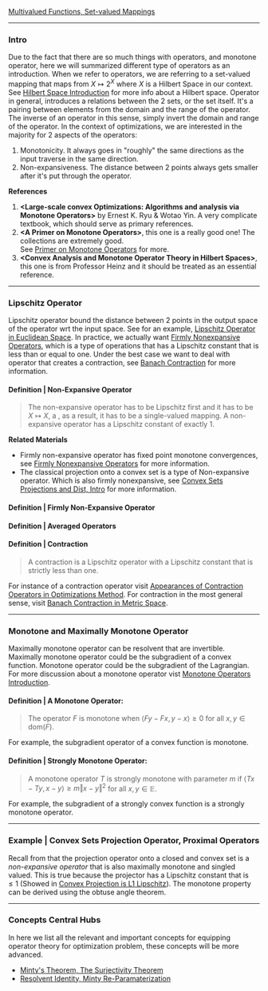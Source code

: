 [Multivalued Functions, Set-valued Mappings](Multivalued%20Functions,%20Set-valued%20Mappings.md)

---
### **Intro**

Due to the fact that there are so much things with operators, and monotone operator, here we will summarized different type of operators as an introduction. 
When we refer to operators, we are referring to a set-valued mapping that maps from $X \mapsto 2^X$ where $X$ is a Hilbert Space in our context. 
See [Hilbert Space Introduction](Hilbert%20Space%20Introduction.md) for more info about a Hilbert space. 
Operator in general, introduces a relations between the 2 sets, or the set itself. 
It's a pairing between elements from the domain and the range of the operator.
The inverse of an operator in this sense, simply invert the domain and range of the operator. 
In the context of optimizations, we are interested in the majority for 2 aspects of the operators: 
1. Monotonicity. It always goes in "roughly" the same directions as the input traverse in the same direction. 
2. Non-expansiveness. The distance between 2 points always gets smaller after it's put through the operator. 


**References**
1. **\<Large-scale convex Optimizations: Algorithms and analysis via Monotone Operators\>** by Ernest K. Ryu & Wotao Yin. 
A very complicate textbook, which should serve as primary references. 
2. **\<A Primer on Monotone Operators\>**, this one is a really good one! The collections are extremely good.  
See [Primer on Monotone Operators](Primer%20on%20Monotone%20Operators.pdf) for more. 
1. **\<Convex Analysis and Monotone Operator Theory in Hilbert Spaces\>**, this one is from Professor Heinz and it should be treated as an essential reference. 

---
### **Lipschitz Operator**

Lipschitz operator bound the distance between 2 points in the output space of the operator wrt the input space. 
See for an example, [Lipschitz Operator in Euclidean Space](Lipschitz%20Operator%20in%20Euclidean%20Space.md). 
In practice, we actually want [Firmly Nonexpansive Operators](Firmly%20Nonexpansive%20Operators.md), which is a type of operations that has a Lipschitz constant that is less than or equal to one. 
Under the best case we want to deal with operator that creates a contraction, see [Banach Contraction](../../MATH%20601%20Functional%20Analysis,%20Measure%20Theory/Functional%20Spaces/Banach%20Contraction%20in%20Metric%20Space%20) for more information. 


#### **Definition | Non-Expansive Operator**
> The non-expansive operator has to be Lipschitz first and it has to be $X\mapsto X$, a , as a result, it has to be a single-valued mapping. 
> A non-expansive operator has a Lipschitz constant of exactly $1$. 

**Related Materials**
- Firmly non-expansive operator has fixed point monotone convergences, see [Firmly Nonexpansive Operators](Firmly%20Nonexpansive%20Operators.md) for more information.
- The classical projection onto a convex set is a type of Non-expansive operator. Which is also firmly nonexpansive, see [Convex Sets Projections and Dist, Intro](../Background/Convex%20Sets%20Projections%20and%20Dist,%20Intro.md) for more information. 

#### **Definition | Firmly Non-Expansive Operator**


#### **Definition | Averaged Operators**



#### **Definition | Contraction**
>  A contraction is a Lipschitz operator with a Lipschitz constant that is strictly less than one.

For instance of a contraction operator visit [Appearances of Contraction Operators in Optimizations Method](Appearances%20of%20Contraction%20Operators%20in%20Optimizations%20Method.md). 
For contraction in the most general sense, visit [Banach Contraction in Metric Space](Banach%20Contraction%20in%20Metric%20Space.md). 


---
### **Monotone and Maximally Monotone Operator**

Maximally monotone operator can be resolvent that are invertible. 
Maximally monotone operator could be the subgradient of a convex function. 
Monotone operator could be the subgradient of the Lagrangian. 
For more discussion about a monotone operator vist [Monotone Operators Introduction](Monotone%20Operators%20Introduction.md). 

#### **Definition | A Monotone Operator**:

> The operator $F$ is monotone when $\langle Fy - Fx, y - x\rangle \ge 0$ for all $x, y \in \text{dom}(F)$. 

For example, the subgradient operator of a convex function is monotone. 

#### **Definition | Strongly Monotone Operator**: 
> A monotone operator $T$ is strongly monotone with parameter $m$ if $\langle Tx - Ty, x - y\rangle \ge m \Vert x - y\Vert^2$ for all $x, y\in \mathbb E$. 

For example, the subgradient of a strongly convex function is a strongly monotone operator. 


---
### **Example | Convex Sets Projection Operator, Proximal Operators**

Recall from that the projection operator onto a closed and convex set is a *non-expansive operator* that is also maximally monotone and singled valued. 
This is true because the projector has a Lipschitz constant that is $\le 1$ (Showed in [Convex Projection is L1 Lipschitz](Convex%20Projection%20is%20L1%20Lipschitz.md)). 
The monotone property can be derived using the obtuse angle theorem. 


---
### **Concepts Central Hubs**

In here we list all the relevant and important concepts for equipping operator theory for optimization problem, these concepts will be more advanced. 

* [Minty's Theorem, The Surjectivity Theorem](Minty's%20Theorem,%20The%20Surjectivity%20Theorem.md)
* [Resolvent Identity, Minty Re-Paramaterization](Resolvent%20Identity,%20Minty%20Re-Paramaterization.md)



